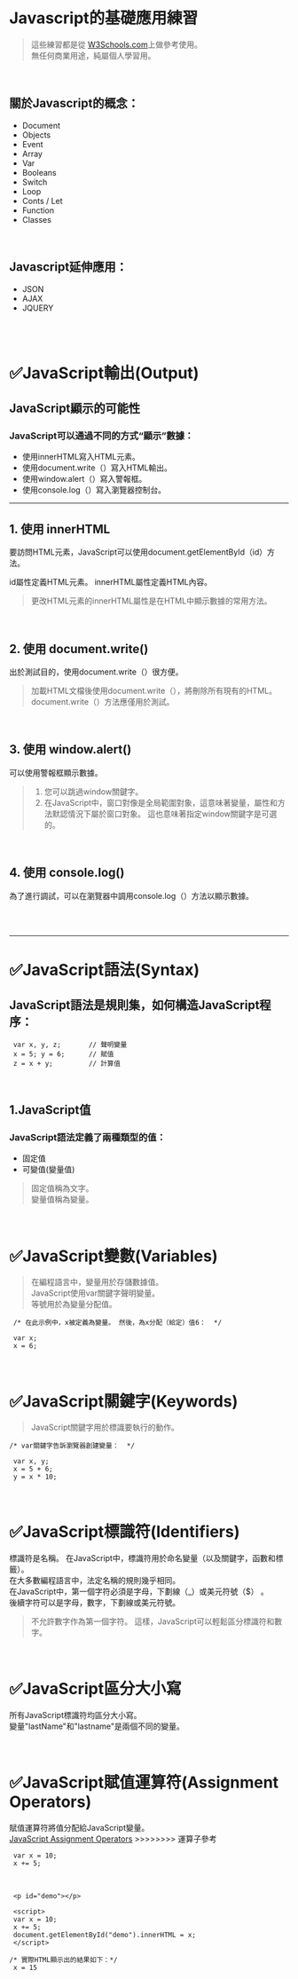 # Javascript的基礎應用練習  
> 這些練習都是從 [W3Schools.com](https://www.w3schools.com/default.asp)上做參考使用。  
> 無任何商業用途，純屬個人學習用。  

<br>  

## 關於Javascript的概念：  
* Document  
* Objects  
* Event  
* Array  
* Var  
* Booleans  
* Switch  
* Loop  
* Conts / Let   
* Function 
* Classes   
  
<br>    

## Javascript延伸應用： 
* JSON  
* AJAX  
* JQUERY    

<br><br> 

# &#9989;JavaScript輸出(Output)

## JavaScript顯示的可能性
### JavaScript可以通過不同的方式“顯示”數據：
* 使用innerHTML寫入HTML元素。
* 使用document.write（）寫入HTML輸出。
* 使用window.alert（）寫入警報框。
* 使用console.log（）寫入瀏覽器控制台。    
  
<hr>    

## 1. 使用 innerHTML
要訪問HTML元素，JavaScript可以使用document.getElementById（id）方法。

id屬性定義HTML元素。 innerHTML屬性定義HTML內容。 
> 更改HTML元素的innerHTML屬性是在HTML中顯示數據的常用方法。   

<br>    

## 2. 使用 document.write() 
出於測試目的，使用document.write（）很方便。    
> 加載HTML文檔後使用document.write（），將刪除所有現有的HTML。  
> document.write（）方法應僅用於測試。  

<br>    

## 3. 使用 window.alert() 
可以使用警報框顯示數據。    
> 1. 您可以跳過window關鍵字。   
> 2. 在JavaScript中，窗口對像是全局範圍對象，這意味著變量，屬性和方法默認情況下屬於窗口對象。 這也意味著指定window關鍵字是可選的。  

<br>    

## 4. 使用 console.log()    
為了進行調試，可以在瀏覽器中調用console.log（）方法以顯示數據。 

<br><br><hr>    

# &#9989;JavaScript語法(Syntax) 

## JavaScript語法是規則集，如何構造JavaScript程序： 
```
 var x, y, z;       // 聲明變量   
 x = 5; y = 6;      // 賦值   
 z = x + y;         // 計算值  
```

<br>

## 1.JavaScript值
### JavaScript語法定義了兩種類型的值：

* 固定值    
* 可變值(變量值)    
> 固定值稱為文字。  
> 變量值稱為變量。  

<br>    

# &#9989;JavaScript變數(Variables)
>在編程語言中，變量用於存儲數據值。  
>JavaScript使用var關鍵字聲明變量。   
>等號用於為變量分配值。  
```
 /* 在此示例中，x被定義為變量。 然後，為x分配（給定）值6：  */
 
 var x;   
 x = 6;  
 ```  

<br>

# &#9989;JavaScript關鍵字(Keywords)
> JavaScript關鍵字用於標識要執行的動作。    
```  
/* var關鍵字告訴瀏覽器創建變量：  */    

 var x, y;  
 x = 5 + 6;    
 y = x * 10;  
``` 

<br>    

# &#9989;JavaScript標識符(Identifiers)
標識符是名稱。
在JavaScript中，標識符用於命名變量（以及關鍵字，函數和標籤）。  
在大多數編程語言中，法定名稱的規則幾乎相同。    
在JavaScript中，第一個字符必須是字母，下劃線（_）或美元符號（$）    。  
後續字符可以是字母，數字，下劃線或美元符號。    
> 不允許數字作為第一個字符。
這樣，JavaScript可以輕鬆區分標識符和數字。

<br>    

# &#9989;JavaScript區分大小寫
所有JavaScript標識符均區分大小寫。  
變量"lastName"和"lastname"是兩個不同的變量。   

<br>    

# &#9989;JavaScript賦值運算符(Assignment Operators)
賦值運算符將值分配給JavaScript變量。    
[JavaScript Assignment Operators](https://www.w3schools.com/js/js_assignment.asp) >>>>>>>> 運算子參考   
```   
 var x = 10;   
 x += 5; 
```
  
<br>    

```
 <p id="demo"></p> 

 <script>		
 var x = 10;   
 x += 5;   
 document.getElementById("demo").innerHTML = x; 
 </script>   
 
/* 實際HTML顯示出的結果如下：*/  
 x = 15 
```
